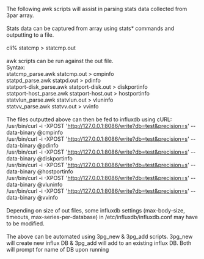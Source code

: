 The following awk scripts will assist in parsing stats data collected from 3par array. <br>
<br>
Stats data can be captured from array using stats* commands and outputting to a file.<br>
<br>
cli% statcmp > statcmp.out<br>
<br>
awk scripts can be run against the out file.<br>
Syntax:<br>
statcmp_parse.awk statcmp.out > cmpinfo<br>
statpd_parse.awk statpd.out > pdinfo<br>
statport-disk_parse.awk statport-disk.out > diskportinfo<br>
statport-host_parse.awk statport-host.out > hostportinfo<br>
statvlun_parse.awk statvlun.out > vluninfo<br>
statvv_parse.awk statvv.out > vvinfo<br>
<br>
The files outputted above can then be fed to influxdb using cURL:<br>
/usr/bin/curl -i -XPOST 'http://127.0.0.1:8086/write?db=test&precision=s' --data-binary @cmpinfo<br>
/usr/bin/curl -i -XPOST 'http://127.0.0.1:8086/write?db=test&precision=s' --data-binary @pdinfo<br>
/usr/bin/curl -i -XPOST 'http://127.0.0.1:8086/write?db=test&precision=s' --data-binary @diskportinfo<br>
/usr/bin/curl -i -XPOST 'http://127.0.0.1:8086/write?db=test&precision=s' --data-binary @hostportinfo<br>
/usr/bin/curl -i -XPOST 'http://127.0.0.1:8086/write?db=test&precision=s' --data-binary @vluninfo<br>
/usr/bin/curl -i -XPOST 'http://127.0.0.1:8086/write?db=test&precision=s' --data-binary @vvinfo<br>
<br>
Depending on size of out files, some influxdb settings (max-body-size, timeouts, max-series-per-database) in /etc/influxdb/influxdb.conf may have to be modified. <br>
<br>
The above can be automated using 3pg_new & 3pg_add scripts. 3pg_new will create new influx DB & 3pg_add will add to an existing influx DB. Both will prompt for name of DB upon running

<br>

